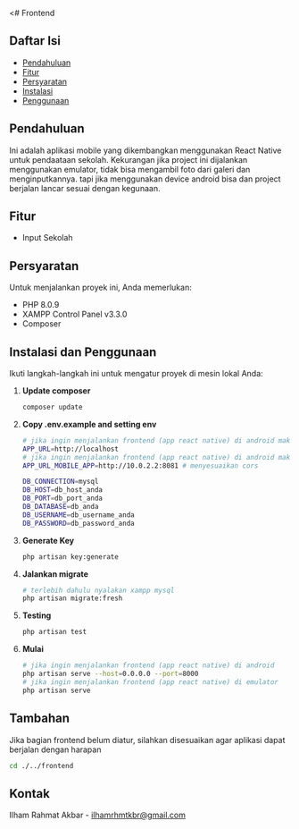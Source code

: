 <# Frontend

## Daftar Isi

- [Pendahuluan](#pendahuluan)
- [Fitur](#fitur)
- [Persyaratan](#persyaratan)
- [Instalasi](#instalasi)
- [Penggunaan](#penggunaan)

## Pendahuluan

Ini adalah aplikasi mobile yang dikembangkan menggunakan React Native untuk pendaataan sekolah. Kekurangan jika project ini dijalankan menggunakan emulator, tidak bisa mengambil foto dari galeri dan menginputkannya. tapi jika menggunakan device android bisa dan project berjalan lancar sesuai dengan kegunaan.

## Fitur

- Input Sekolah

## Persyaratan
Untuk menjalankan proyek ini, Anda memerlukan:

- PHP 8.0.9
- XAMPP Control Panel v3.3.0
- Composer

## Instalasi dan Penggunaan

Ikuti langkah-langkah ini untuk mengatur proyek di mesin lokal Anda:

1. **Update composer**
   ```sh
   composer update
   ```
2. **Copy .env.example and setting env**
    ```sh
    # jika ingin menjalankan frontend (app react native) di android maka ganti localhost dengan IPv4 anda 
    APP_URL=http://localhost
    # jika ingin menjalankan frontend (app react native) di android maka ganti 10.0.2.2 dengan IPv4 anda 
    APP_URL_MOBILE_APP=http://10.0.2.2:8081 # menyesuaikan cors

    DB_CONNECTION=mysql
    DB_HOST=db_host_anda
    DB_PORT=db_port_anda
    DB_DATABASE=db_anda
    DB_USERNAME=db_username_anda
    DB_PASSWORD=db_password_anda
    ```
3. **Generate Key**
   ```sh
   php artisan key:generate
   ```
4. **Jalankan migrate**
   ```sh
   # terlebih dahulu nyalakan xampp mysql
   php artisan migrate:fresh
   ```
5. **Testing**
   ```sh
   php artisan test
   ```
6. **Mulai**
   ```sh
   # jika ingin menjalankan frontend (app react native) di android
   php artisan serve --host=0.0.0.0 --port=8000
   # jika ingin menjalankan frontend (app react native) di emulator
   php artisan serve
   ```
## Tambahan 
Jika bagian frontend belum diatur, silahkan disesuaikan agar aplikasi dapat berjalan dengan harapan 
```sh
cd ./../frontend
```

## Kontak

Ilham Rahmat Akbar - ilhamrhmtkbr@gmail.com

